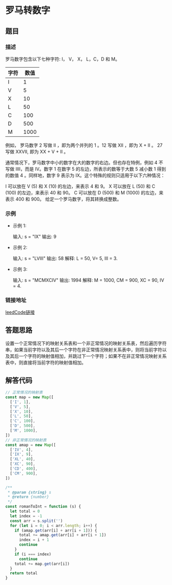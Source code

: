 # 罗马转数字

## 题目

### 描述
罗马数字包含以下七种字符: I， V， X， L，C，D 和 M。

|字符|          数值|
|-|-|
|I|             1|
|V |            5|
|X  |           10|
|L   |          50|
|C    |         100|
|D     |        500|
|M      |       1000|

例如， 罗马数字 2 写做 II ，即为两个并列的 1 。12 写做 XII ，即为 X + II 。 27 写做  XXVII, 即为 XX + V + II 。

通常情况下，罗马数字中小的数字在大的数字的右边。但也存在特例，例如 4 不写做 IIII，而是 IV。数字 1 在数字 5 的左边，所表示的数等于大数 5 减小数 1 得到的数值 4 。同样地，数字 9 表示为 IX。这个特殊的规则只适用于以下六种情况：

I 可以放在 V (5) 和 X (10) 的左边，来表示 4 和 9。
X 可以放在 L (50) 和 C (100) 的左边，来表示 40 和 90。 
C 可以放在 D (500) 和 M (1000) 的左边，来表示 400 和 900。
给定一个罗马数字，将其转换成整数。

### 示例

- 示例 1:

    输入: s = "IX"
    输出: 9
- 示例 2:

    输入: s = "LVIII"
    输出: 58
    解释: L = 50, V= 5, III = 3.
- 示例 3:

    输入: s = "MCMXCIV"
    输出: 1994
    解释: M = 1000, CM = 900, XC = 90, IV = 4.

### 链接地址

[leedCode链接](https://leetcode.cn/problems/roman-to-integer/description/?envType=study-plan-v2&envId=top-interview-150)

## 答题思路

设置一个正常情况下的映射关系表和一个非正常情况的映射关系表，然后遍历字符串，如果当前字符以及其后一个字符在非正常情况映射关系表中，则将当前字符以及其后一个字符的映射值相加，并跳过下一个字符；如果不在非正常情况映射关系表中，则直接将当前字符的映射值相加。

## 解答代码

```js
// 正常情况的映射表
const map = new Map([
  ['I', 1],
  ['V', 5],
  ['X', 10],
  ['L', 50],
  ['C', 100],
  ['D', 500],
  ['M', 1000],
])
// 非正常情况的映射表
const amap = new Map([
  ['IV', 4],
  ['IX', 9],
  ['XL', 40],
  ['XC', 90],
  ['CD', 400],
  ['CM', 900],
])

/**
 * @param {string} s
 * @return {number}
 */
const romanToInt = function (s) {
  let total = 0
  let index = -1
  const arr = s.split('')
  for (let i = 0; i < arr.length; i++) {
    if (amap.get(arr[i] + arr[i + 1])) {
      total += amap.get(arr[i] + arr[i + 1])
      index = i + 1
      continue
    }
    if (i === index)
      continue
    total += map.get(arr[i])
  }
  return total
}
```
